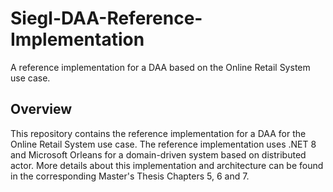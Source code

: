 # Siegl-DAA-Reference-Implementation

A reference implementation for a DAA based on the Online Retail System use case.

## Overview

This repository contains the reference implementation for a DAA for the Online Retail System use case.
The reference implementation uses .NET 8 and Microsoft Orleans for a domain-driven system based on distributed actor.
More details about this implementation and architecture can be found in the corresponding Master's Thesis Chapters 5, 6 and 7.
